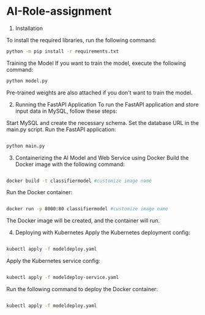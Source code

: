 # AI-Role-assignment
1. Installation

To install the required libraries, run the following command:

```bash
python -m pip install -r requirements.txt
```
Training the Model
If you want to train the model, execute the following command:

```bash
python model.py
```
Pre-trained weights are also attached if you don't want to train the model.

2. Running the FastAPI Application
To run the FastAPI application and store input data in MySQL, follow these steps:

Start MySQL and create the necessary schema.
Set the database URL in the main.py script.
Run the FastAPI application:
```bash

python main.py
```
3. Containerizing the AI Model and Web Service using Docker
Build the Docker image with the following command:

```bash

docker build -t classifiermodel #customize image name
```
Run the Docker container:

```bash

docker run -p 8000:80 classifiermodel #customize image name
```
The Docker image will be created, and the container will run.

4. Deploying with Kubernetes
Apply the Kubernetes deployment config:
```bash

kubectl apply -f modeldeploy.yaml
```
Apply the Kubernetes service config:
```bash

kubectl apply -f modeldeploy-service.yaml
```
Run the following command to deploy the Docker container:
```bash

kubectl apply -f modeldeploy.yaml
```

